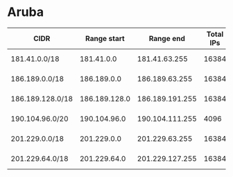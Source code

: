 # Aruba

CIDR               | Range start     | Range end       | Total IPs  | Assign date | Owner
------------------ | --------------- | --------------- | ---------- | ----------- | -----
181.41.0.0/18      | 181.41.0.0      | 181.41.63.255   | 16384      | 2012-07-06  | 
186.189.0.0/18     | 186.189.0.0     | 186.189.63.255  | 16384      | 2011-10-17  | 
186.189.128.0/18   | 186.189.128.0   | 186.189.191.255 | 16384      | 2011-10-17  | 
190.104.96.0/20    | 190.104.96.0    | 190.104.111.255 | 4096       | 2010-04-23  | 
201.229.0.0/18     | 201.229.0.0     | 201.229.63.255  | 16384      | 2005-06-20  | 
201.229.64.0/18    | 201.229.64.0    | 201.229.127.255 | 16384      | 2010-08-09  | 
